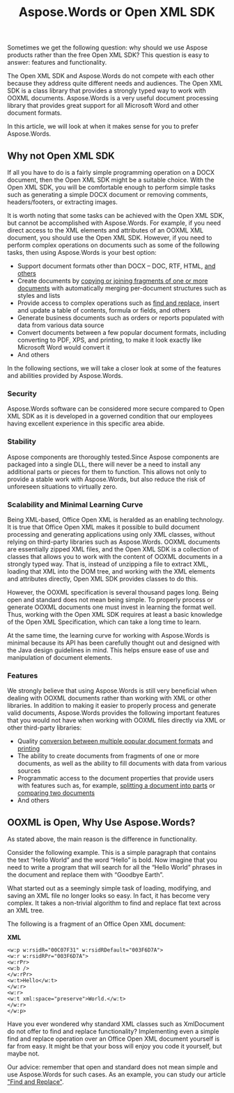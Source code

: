 ﻿---
title: Aspose.Words or Open XML SDK
description: "Aspose.Words for Java is a very useful document processing library that provides great support for all Microsoft Word and other document formats. Open XML SDK and Aspose.Words do not compete with each other because they address quite different needs."
type: docs
weight: 20
url: /java/aspose-words-or-open-xml-sdk/
aliases: [/java/why-not-open-xml-sdk/]
---

Sometimes we get the following question: why should we use Aspose products rather than the free Open XML SDK? This question is easy to answer: features and functionality.

The Open XML SDK and Aspose.Words do not compete with each other because they address quite different needs and audiences. The Open XML SDK is a class library that provides a strongly typed way to work with OOXML documents. Aspose.Words is a very useful document processing library that provides great support for all Microsoft Word and other document formats.

In this article, we will look at when it makes sense for you to prefer Aspose.Words.

## Why not Open XML SDK

If all you have to do is a fairly simple programming operation on a DOCX document, then the Open XML SDK might be a suitable choice. With the Open XML SDK, you will be comfortable enough to perform simple tasks such as generating a simple DOCX document or removing comments, headers/footers, or extracting images.

It is worth noting that some tasks can be achieved with the Open XML SDK, but cannot be accomplished with Aspose.Words. For example, if you need direct access to the XML elements and attributes of an OOXML XML document, you should use the Open XML SDK. However, if you need to perform complex operations on documents such as some of the following tasks, then using Aspose.Words is your best option:

- Support document formats other than DOCX – DOC, RTF, HTML, [and others](https://docs.aspose.com/words/java/supported-document-formats/)
- Create documents by [copying or joining fragments of one or more documents](https://docs.aspose.com/words/java/insert-and-append-documents/) with automatically merging per-document structures such as styles and lists
- Provide access to complex operations such as [find and replace](https://docs.aspose.com/words/java/find-and-replace/), insert and update a table of contents, formula or fields, and others
- Generate business documents such as orders or reports populated with data from various data source
- Convert documents between a few popular document formats, including converting to PDF, XPS, and printing, to make it look exactly like Microsoft Word would convert it
- And others

In the following sections, we will take a closer look at some of the features and abilities provided by Aspose.Words.

### Security

Aspose.Words software can be considered more secure compared to Open XML SDK as it is developed in a governed condition that our employees having excellent experience in this specific area abide.

### Stability

Aspose components are thoroughly tested.Since Aspose components are packaged into a single DLL, there will never be a need to install any additional parts or pieces for them to function. This allows not only to provide a stable work with Aspose.Words, but also reduce the risk of unforeseen situations to virtually zero.

### Scalability and Minimal Learning Curve

Being XML-based, Office Open XML is heralded as an enabling technology. It is true that Office Open XML makes it possible to build document processing and generating applications using only XML classes, without relying on third-party libraries such as Aspose.Words. OOXML documents are essentially zipped XML files, and the Open XML SDK is a collection of classes that allows you to work with the content of OOXML documents in a strongly typed way. That is, instead of unzipping a file to extract XML, loading that XML into the DOM tree, and working with the XML elements and attributes directly, Open XML SDK provides classes to do this.

However, the OOXML specification is several thousand pages long. Being open and standard does not mean being simple. To properly process or generate OOXML documents one must invest in learning the format well. Thus, working with the Open XML SDK requires at least a basic knowledge of the Open XML Specification, which can take a long time to learn.

At the same time, the learning curve for working with Aspose.Words is minimal because its API has been carefully thought out and designed with the Java design guidelines in mind. This helps ensure ease of use and manipulation of document elements.

### Features

We strongly believe that using Aspose.Words is still very beneficial when dealing with OOXML documents rather than working with XML or other libraries. In addition to making it easier to properly process and generate valid documents, Aspose.Words provides the following important features that you would not have when working with OOXML files directly via XML or other third-party libraries:

- Quality [conversion between multiple popular document formats](https://docs.aspose.com/words/java/convert-a-document/) and [printing](https://docs.aspose.com/words/java/print-a-document-programmatically-or-using-dialogs/)
- The ability to create documents from fragments of one or more documents, as well as the ability to fill documents with data from various sources
- Programmatic access to the document properties that provide users with features such as, for example, [splitting a document into parts](https://docs.aspose.com/words/java/split-a-document/) or [comparing two documents](https://docs.aspose.com/words/java/compare-documents/)
- And others

## OOXML is Open, Why Use Aspose.Words?

As stated above, the main reason is the difference in functionality.

Consider the following example. This is a simple paragraph that contains the text “Hello World” and the word “Hello” is bold. Now imagine that you need to write a program that will search for all the “Hello World” phrases in the document and replace them with “Goodbye Earth”.

What started out as a seemingly simple task of loading, modifying, and saving an XML file no longer looks so easy. In fact, it has become very complex. It takes a non-trivial algorithm to find and replace flat text across an XML tree.

The following is a fragment of an Office Open XML document:

**XML**

```
<w:p w:rsidR="00C07F31" w:rsidRDefault="003F6D7A">
<w:r w:rsidRPr="003F6D7A">
<w:rPr>
<w:b />
</w:rPr>
<w:t>Hello</w:t>
</w:r>
<w:r>
<w:t xml:space="preserve">World.</w:t>
</w:r>
</w:p>
```

Have you ever wondered why standard XML classes such as XmlDocument do not offer to find and replace functionality? Implementing even a simple find and replace operation over an Office Open XML document yourself is far from easy. It might be that your boss will enjoy you code it yourself, but maybe not.

Our advice: remember that open and standard does not mean simple and use Aspose.Words for such cases. As an example, you can study our article ["Find and Replace"](https://docs.aspose.com/words/java/find-and-replace/).
